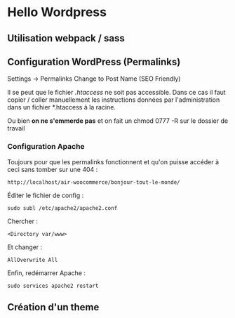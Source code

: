 # Hello Wordpress 

## Utilisation webpack / sass 

## Configuration WordPress (Permalinks)

Settings -> Permalinks 
Change to Post Name (SEO Friendly)

Il se peut que le fichier *.htaccess* ne soit pas accessible. Dans ce cas il faut copier / coller manuellement les instructions données par l'administration dans un fichier *.htaccess à la racine. 

Ou bien **on ne s'emmerde pas** et on fait un chmod 0777 -R sur le dossier de travail 

### Configuration Apache 

Toujours pour que les permalinks fonctionnent et qu'on puisse accéder à ceci sans tomber sur une 404 : 

    http://localhost/air-woocommerce/bonjour-tout-le-monde/

Éditer le fichier de config : 

    sudo subl /etc/apache2/apache2.conf

Chercher :

    <Directory var/www>

Et changer :

    AllOverwrite All

Enfin, redémarrer Apache : 

    sudo services apache2 restart


## Création d'un theme 